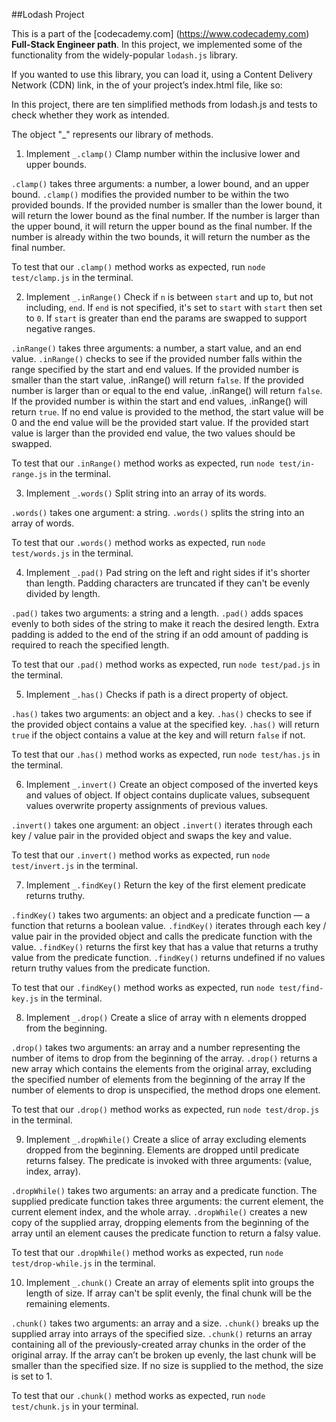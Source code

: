##Lodash Project

This is a part of the [codecademy.com] (https://www.codecademy.com) **Full-Stack Engineer path**.
In this project, we implemented some of the functionality from the widely-popular `lodash.js` library.

If you wanted to use this library, you can load it, using a Content Delivery Network (CDN) link, in the <head> of your project’s index.html file, like so:

<head>
  <script src='https://cdn.jsdelivr.net/npm/lodash@4.17.20/lodash.min.js'></script>
  <!-- Make sure that you load lodash before the file that uses it. -->
  <script src='file-that-uses-lodash.js'></script>
</head>

In this project, there are ten simplified methods from lodash.js and tests to check whether they work as intended.

The object "_" represents our library of methods.

1. Implement `_.clamp()`
Clamp number within the inclusive lower and upper bounds.

`.clamp()` takes three arguments: a number, a lower bound, and an upper bound.
`.clamp()` modifies the provided number to be within the two provided bounds.
If the provided number is smaller than the lower bound, it will return the lower bound as the final number. If the number is larger than the upper bound, it will return the upper bound as the final number. If the number is already within the two bounds, it will return the number as the final number.

To test that our `.clamp()` method works as expected, run `node test/clamp.js` in the terminal. 

2. Implement `_.inRange()`
Check if `n` is between `start` and up to, but not including, `end`. If `end` is not specified, it's set to `start` with `start` then set to `0`. If `start` is greater than end the params are swapped to support negative ranges.

`.inRange()` takes three arguments: a number, a start value, and an end value.
`.inRange()` checks to see if the provided number falls within the range specified by the start and end values. If the provided number is smaller than the start value, .inRange() will return `false`. If the provided number is larger than or equal to the end value, .inRange() will return `false`. If the provided number is within the start and end values, .inRange() will return `true`. If no end value is provided to the method, the start value will be 0 and the end value will be the provided start value. If the provided start value is larger than the provided end value, the two values should be swapped.

To test that our `.inRange()` method works as expected, run `node test/in-range.js` in the terminal. 

3. Implement `_.words()`
Split string into an array of its words.

`.words()` takes one argument: a string.
`.words()` splits the string into an array of words.

To test that our `.words()` method works as expected, run `node test/words.js` in the terminal. 

4. Implement `_.pad()`
Pad string on the left and right sides if it's shorter than length. Padding characters are truncated if they can't be evenly divided by length.

`.pad()` takes two arguments: a string and a length.
`.pad()` adds spaces evenly to both sides of the string to make it reach the desired length. Extra padding is added to the end of the string if an odd amount of padding is required to reach the specified length.

To test that our `.pad()` method works as expected, run `node test/pad.js` in the terminal. 

5. Implement `_.has()`
Checks if path is a direct property of object.

`.has()` takes two arguments: an object and a key.
`.has()` checks to see if the provided object contains a value at the specified key.
`.has()` will return `true` if the object contains a value at the key and will return `false` if not.

To test that our `.has()` method works as expected, run `node test/has.js` in the terminal.

6. Implement `_.invert()`
Create an object composed of the inverted keys and values of object. If object contains duplicate values, subsequent values overwrite property assignments of previous values.

`.invert()` takes one argument: an object
`.invert()` iterates through each key / value pair in the provided object and swaps the key and value.

To test that our `.invert()` method works as expected, run `node test/invert.js` in the terminal. 

7. Implement `_.findKey()`
Return the key of the first element predicate returns truthy.

`.findKey()` takes two arguments: an object and a predicate function — a function that returns a boolean value.
`.findKey()` iterates through each key / value pair in the provided object and calls the predicate function with the value.
`.findKey()` returns the first key that has a value that returns a truthy value from the predicate function.
`.findKey()` returns undefined if no values return truthy values from the predicate function.

To test that our `.findKey()` method works as expected, run `node test/find-key.js` in the terminal.

8. Implement `_.drop()`
Create a slice of array with n elements dropped from the beginning.

`.drop()` takes two arguments: an array and a number representing the number of items to drop from the beginning of the array.
`.drop()` returns a new array which contains the elements from the original array, excluding the specified number of elements from the beginning of the array
If the number of elements to drop is unspecified, the method drops one element.

To test that our `.drop()` method works as expected, run `node test/drop.js` in the terminal. 

9. Implement `_.dropWhile()`
Create a slice of array excluding elements dropped from the beginning. Elements are dropped until predicate returns falsey. The predicate is invoked with three arguments: (value, index, array).

`.dropWhile()` takes two arguments: an array and a predicate function.
The supplied predicate function takes three arguments: the current element, the current element index, and the whole array.
`.dropWhile()` creates a new copy of the supplied array, dropping elements from the beginning of the array until an element causes the predicate function to return a falsy value.

To test that our `.dropWhile()` method works as expected, run `node test/drop-while.js` in the terminal.

10. Implement `_.chunk()`
Create an array of elements split into groups the length of size. If array can't be split evenly, the final chunk will be the remaining elements.

`.chunk()` takes two arguments: an array and a size.
`.chunk()` breaks up the supplied array into arrays of the specified size.
`.chunk()` returns an array containing all of the previously-created array chunks in the order of the original array. If the array can’t be broken up evenly, the last chunk will be smaller than the specified size.
If no size is supplied to the method, the size is set to 1.

To test that our `.chunk()` method works as expected, run `node test/chunk.js` in your terminal.
